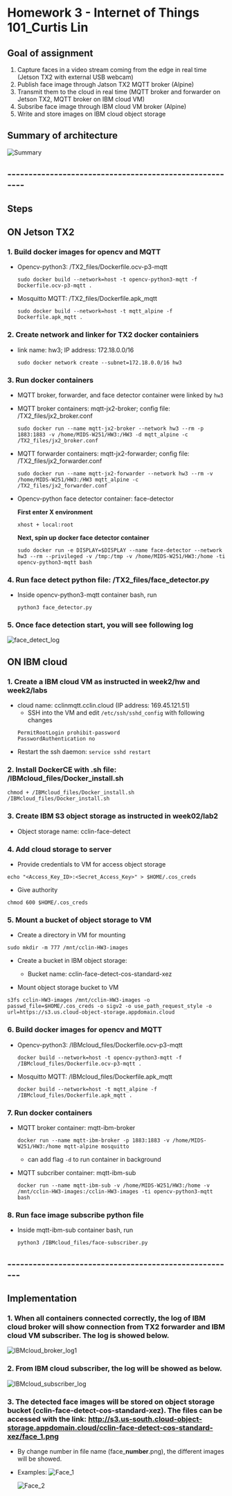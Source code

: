 # Homework 3 - Internet of Things 101_Curtis Lin

## Goal of assignment
1. Capture faces in a video stream coming from the edge in real time (Jetson TX2 with external USB webcam)
2. Publish face image through Jatson TX2 MQTT broker (Alpine)
3. Transmit them to the cloud in real time (MQTT broker and forwarder on Jetson TX2, MQTT broker on IBM cloud VM)
4. Subsribe face image through IBM cloud VM broker (Alpine)
5. Write and store images on IBM cloud object storage

## Summary of architecture 
![Summary](Summary.png)

## -------------------------------------------------------
## Steps 

## ON Jetson TX2  

### 1. Build docker images for opencv and MQTT
    
- Opencv-python3: /TX2_files/Dockerfile.ocv-p3-mqtt
    ```
    sudo docker build --network=host -t opencv-python3-mqtt -f Dockerfile.ocv-p3-mqtt .
    ```
- Mosquitto MQTT: /TX2_files/Dockerfile.apk_mqtt
    ```
    sudo docker build --network=host -t mqtt_alpine -f Dockerfile.apk_mqtt .
    ```
### 2. Create network and linker for TX2 docker containiers

- link name: hw3; IP address: 172.18.0.0/16 
    ```
    sudo docker network create --subnet=172.18.0.0/16 hw3
    ```

### 3. Run docker containers
- MQTT broker, forwarder, and face detector container were linked by `hw3`

- MQTT broker containers: mqtt-jx2-broker; config file: /TX2_files/jx2_broker.conf
    ```
    sudo docker run --name mqtt-jx2-broker --network hw3 --rm -p 1883:1883 -v /home/MIDS-W251/HW3:/HW3 -d mqtt_alpine -c /TX2_files/jx2_broker.conf
    ```
- MQTT forwarder containers: mqtt-jx2-forwarder; config file: /TX2_files/jx2_forwarder.conf
    ```
    sudo docker run --name mqtt-jx2-forwarder --network hw3 --rm -v /home/MIDS-W251/HW3:/HW3 mqtt_alpine -c /TX2_files/jx2_forwarder.conf
    ```
- Opencv-python face detector container: face-detector
    
    **First enter X environment**
    ```
    xhost + local:root
    ```
    **Next, spin up docker face detector container** 
    ```
    sudo docker run -e DISPLAY=$DISPLAY --name face-detector --network hw3 --rm --privileged -v /tmp:/tmp -v /home/MIDS-W251/HW3:/home -ti opencv-python3-mqtt bash  
    ```
### 4. Run face detect python file: /TX2_files/face_detector.py 

- Inside opencv-python3-mqtt container bash, run
    
    ```
    python3 face_detector.py
    ```
### 5. Once face detection start, you will see following log

![face_detect_log](face_detect_log.png)


## ON IBM cloud

### 1. Create a IBM cloud VM as instructed in week2/hw and week2/labs
- cloud name: cclinmqtt.cclin.cloud (IP address: 169.45.121.51)
    - SSH into the VM and edit `/etc/ssh/sshd_config` with following changes
    ```
    PermitRootLogin prohibit-password
    PasswordAuthentication no
    ```
- Restart the ssh daemon: `service sshd restart`

### 2. Install DockerCE with .sh file: /IBMcloud_files/Docker_install.sh

```
chmod + /IBMcloud_files/Docker_install.sh
/IBMcloud_files/Docker_install.sh
```

### 3. Create IBM S3 object storage as instructed in week02/lab2
- Object storage name: cclin-face-detect

### 4. Add cloud storage to server
- Provide credentials to VM for access object storage
```
echo "<Access_Key_ID>:<Secret_Access_Key>" > $HOME/.cos_creds
```
- Give authority
```
chmod 600 $HOME/.cos_creds
```

### 5. Mount a bucket of object storage to VM 
- Create a directory in VM for mounting
```
sudo mkdir -m 777 /mnt/cclin-HW3-images 
```
- Create a bucket in IBM object storage:
    - Bucket name: cclin-face-detect-cos-standard-xez

- Mount object storage bucket to VM
```
s3fs cclin-HW3-images /mnt/cclin-HW3-images -o passwd_file=$HOME/.cos_creds -o sigv2 -o use_path_request_style -o url=https://s3.us.cloud-object-storage.appdomain.cloud
```

### 6. Build docker images for opencv and MQTT
    
- Opencv-python3: /IBMcloud_files/Dockerfile.ocv-p3-mqtt
    ```
    docker build --network=host -t opencv-python3-mqtt -f /IBMcloud_files/Dockerfile.ocv-p3-mqtt .
    ```
- Mosquitto MQTT: /IBMcloud_files/Dockerfile.apk_mqtt
    ```
    docker build --network=host -t mqtt_alpine -f /IBMcloud_files/Dockerfile.apk_mqtt .

### 7. Run docker containers

- MQTT broker container: mqtt-ibm-broker
    
    ```
    docker run --name mqtt-ibm-broker -p 1883:1883 -v /home/MIDS-W251/HW3:/home mqtt-alpine mosquitto
    ```
    - can add flag `-d` to run container in background

- MQTT subcriber container: mqtt-ibm-sub

    ```
    docker run --name mqtt-ibm-sub -v /home/MIDS-W251/HW3:/home -v /mnt/cclin-HW3-images:/cclin-HW3-images -ti opencv-python3-mqtt bash
    ```

### 8. Run face image subscribe python file

- Inside mqtt-ibm-sub container bash, run 
    ```
    python3 /IBMcloud_files/face-subscriber.py
    ```


## ------------------------------------------------------
## Implementation

### 1. When all containers connected correctly, the log of IBM cloud broker will show connection from TX2 forwarder and IBM cloud VM subscriber. The log is showed below.
![IBMcloud_broker_log1](IBMcloud_broker_log1.png)

### 2. From IBM cloud subscriber, the log will be showed as below. 
![IBMcloud_subscriber_log](IBMcloud_subscriber_log.png)

### 3. The detected face images will be stored on object storage bucket (cclin-face-detect-cos-standard-xez). The files can be accessed with the link: http://s3.us-south.cloud-object-storage.appdomain.cloud/cclin-face-detect-cos-standard-xez/face_1.png

- By change number in file name (face_**number**.png), the different images will be showed. 

- Examples:
    ![Face_1](http://s3.us-south.cloud-object-storage.appdomain.cloud/cclin-face-detect-cos-standard-xez/face_1.png)

    ![Face_2](http://s3.us-south.cloud-object-storage.appdomain.cloud/cclin-face-detect-cos-standard-xez/face_2.png)





